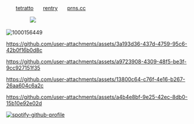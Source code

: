 ㅤㅤ[tetratto](https://tetratto.com/@cannibal)ㅤㅤ[rentry](https://rentry.co/cannibality)ㅤㅤ[prns.cc](https://pronouns.cc/@psychopathy)




ㅤㅤㅤㅤㅤ![](https://komarev.com/ghpvc/?username=lustangel&label=femboys&color=000000)

![1000156449](https://github.com/user-attachments/assets/afd28f8e-af7c-472a-acfd-c95273cc66a1)

https://github.com/user-attachments/assets/3a193d36-437d-4759-95c6-42b0f16b0d8c

https://github.com/user-attachments/assets/a9723908-4309-48f5-be3f-9cc927151f35

https://github.com/user-attachments/assets/13800c64-c76f-4e16-b267-26aa604c6a2c

https://github.com/user-attachments/assets/a4b4e8bf-9e25-42ec-8db0-15b10e92e02d





[![spotify-github-profile](https://spotify-github-profile.kittinanx.com/api/view?uid=31zbblnlr2w65oeixrz3ikwwf7xq&cover_image=true&theme=novatorem&show_offline=false&background_color=121212&interchange=true&bar_color=53b14f&bar_color_cover=true)](https://github.com/kittinan/spotify-github-profile)
